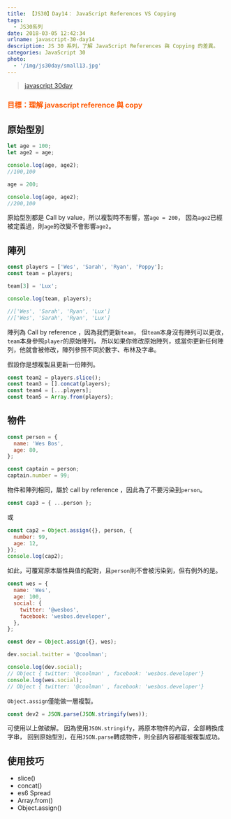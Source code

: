 ```yaml
---
title: 【JS30】Day14： JavaScript References VS Copying
tags:
  - JS30系列
date: 2018-03-05 12:42:34
urlname: javascript-30-day14
description: JS 30 系列，了解 JavaScript References 與 Copying 的差異。
categories: JavaScript 30
photo:
  - '/img/js30day/small13.jpg'
---
```


> [javascript 30day](https://javascript30.com/)

<!-- more -->

### <span style="color:#ff5900">目標：理解 javascript reference 與 copy</span>

## 原始型別

```js
let age = 100;
let age2 = age;

console.log(age, age2);
//100,100

age = 200;

console.log(age, age2);
//200,100
```

原始型別都是 Call by value，所以複製時不影響，當`age = 200`，
因為`age2`已經被定義過，則`age`的改變不會影響`age2`。

## 陣列

```js
const players = ['Wes', 'Sarah', 'Ryan', 'Poppy'];
const team = players;

team[3] = 'Lux';

console.log(team, players);

//['Wes', 'Sarah', 'Ryan', 'Lux']
//['Wes', 'Sarah', 'Ryan', 'Lux']
```

陣列為 Call by reference ，因為我們更新`team`，
但`team`本身沒有陣列可以更改，`team`本身參照`player`的原始陣列，
所以如果你修改原始陣列，或當你更新任何陣列，他就會被修改，陣列參照不同於數字、布林及字串。

假設你是想複製且更新一份陣列。

```js
const team2 = players.slice();
const team3 = [].concat(players);
const team4 = [...players];
const team5 = Array.from(players);
```

## 物件

```js
const person = {
  name: 'Wes Bos',
  age: 80,
};

const captain = person;
captain.number = 99;
```

物件和陣列相同，屬於 call by reference ，因此為了不要污染到`person`。

```js
const cap3 = { ...person };
```

或

```js
const cap2 = Object.assign({}, person, {
  number: 99,
  age: 12,
});
console.log(cap2);
```

如此，可覆寫原本屬性與值的配對，且`person`則不會被污染到，但有例外的是。

```js
const wes = {
  name: 'Wes',
  age: 100,
  social: {
    twitter: '@wesbos',
    facebook: 'wesbos.developer',
  },
};

const dev = Object.assign({}, wes);

dev.social.twitter = '@coolman';

console.log(dev.social);
// Object { twitter: '@coolman' , facebook: 'wesbos.developer'}
console.log(wes.social);
// Object { twitter: '@coolman' , facebook: 'wesbos.developer'}
```

`Object.assign`僅能做一層複製。

```js
const dev2 = JSON.parse(JSON.stringify(wes));
```

可使用以上做破解。
因為使用`JSON.stringify`，將原本物件的內容，全部轉換成字串，
回到原始型別，在用`JSON.parse`轉成物件，則全部內容都能被複製成功。

## 使用技巧

- slice()
- concat()
- es6 Spread
- Array.from()
- Object.assign()
